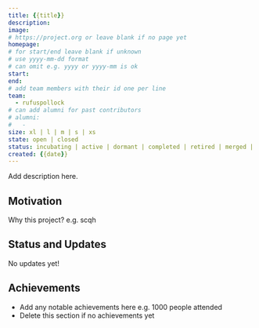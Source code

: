 ```yaml
---
title: {{title}}
description:
image:
# https://project.org or leave blank if no page yet
homepage:
# for start/end leave blank if unknown
# use yyyy-mm-dd format
# can omit e.g. yyyy or yyyy-mm is ok
start:
end: 
# add team members with their id one per line
team:
  - rufuspollock
# can add alumni for past contributors
# alumni:
#   - 
size: xl | l | m | s | xs
state: open | closed
status: incubating | active | dormant | completed | retired | merged | cancelled
created: {{date}}	
---
```


Add description here.

## Motivation

Why this project? e.g. scqh

## Status and Updates

No updates yet!

## Achievements

- Add any notable achievements here e.g. 1000 people attended
- Delete this section if no achievements yet